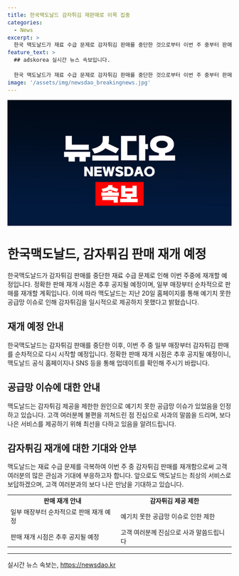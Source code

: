 ```yaml
---
title: 한국맥도날드 감자튀김 재판매로 이목 집중
categories:
  - News
excerpt: >
  한국 맥도날드가 재료 수급 문제로 감자튀김 판매를 중단한 것으로부터 이번 주 중부터 판매를 재개할 예정이다. 이에 따라 맥도날드는 감자튀김을 순차적으로 재개할 예정이며, 정확한 재개 일정은 추후 공지될 예정이다. 지난 20일에 홈페이지를 통해 감자튀김 제공이 일시적으로 불가능하게 된 사유를 공급망 이슈로 설명했다. (150자)
feature_text: >
  ## adskorea 실시간 뉴스 속보입니다.

  한국 맥도날드가 재료 수급 문제로 감자튀김 판매를 중단한 것으로부터 이번 주 중부터 판매를 재개할 예정이다. 이에 따라 맥도날드는 감자튀김을 순차적으로 재개할 예정이며, 정확한 재개 일정은 추후 공지될 예정이다. 지난 20일에 홈페이지를 통해 감자튀김 제공이 일시적으로 불가능하게 된 사유를 공급망 이슈로 설명했다. (150자)
image: '/assets/img/newsdao_breakingnews.jpg'
---
```


<p><img src="/assets/img/newsdao_breakingnews.jpg" alt="adskorea 속보" /></p>

<h1>한국맥도날드, 감자튀김 판매 재개 예정</h1>

<p data-ke-size="size16">한국맥도날드가 감자튀김 판매를 중단한 재료 수급 문제로 인해 이번 주중에 재개할 예정입니다. 정확한 판매 재개 시점은 추후 공지될 예정이며, 일부 매장부터 순차적으로 판매를 재개할 계획입니다. 이에 따라 맥도날드는 지난 20일 홈페이지를 통해 예기치 못한 공급망 이슈로 인해 감자튀김을 일시적으로 제공하지 못했다고 밝혔습니다.</p>

<h2 data-ke-size="size26">재개 예정 안내</h2>

<p data-ke-size="size16">한국맥도날드는 감자튀김 판매를 중단한 이후, 이번 주 중 일부 매장부터 감자튀김 판매를 순차적으로 다시 시작할 예정입니다. 정확한 판매 재개 시점은 추후 공지될 예정이니, 맥도날드 공식 홈페이지나 SNS 등을 통해 업데이트를 확인해 주시기 바랍니다.</p>

<h2 data-ke-size="size26">공급망 이슈에 대한 안내</h2>

<p data-ke-size="size16">맥도날드는 감자튀김 제공을 제한한 원인으로 예기치 못한 공급망 이슈가 있었음을 인정하고 있습니다. 고객 여러분께 불편을 끼쳐드린 점 진심으로 사과의 말씀을 드리며, 보다 나은 서비스를 제공하기 위해 최선을 다하고 있음을 알려드립니다.</p>

<h2 data-ke-size="size26">감자튀김 재개에 대한 기대와 안부</h2>

<p data-ke-size="size16">맥도날드는 재료 수급 문제를 극복하여 이번 주 중 감자튀김 판매를 재개함으로써 고객 여러분의 많은 관심과 기대에 부응하고자 합니다. 앞으로도 맥도날드는 최상의 서비스로 보답하겠으며, 고객 여러분과의 보다 나은 만남을 기대하고 있습니다.</p>

<table>
    <tr>
        <td style="text-align: center; height: 17px;"><b>판매 재개 안내</b></td>
        <td style="text-align: center; height: 17px;"><b>감자튀김 제공 제한</b></td>
    </tr>
    <tr>
        <td>일부 매장부터 순차적으로 판매 재개 예정</td>
        <td>예기치 못한 공급망 이슈로 인한 제한</td>
    </tr>
    <tr>
        <td>판매 재개 시점은 추후 공지될 예정</td>
        <td>고객 여러분께 진심으로 사과 말씀드립니다</td>
    </tr>
</table>

<p><hr></p>
실시간 뉴스 속보는, <a href="https://newsdao.kr" rel="dofollow">https://newsdao.kr</a>



